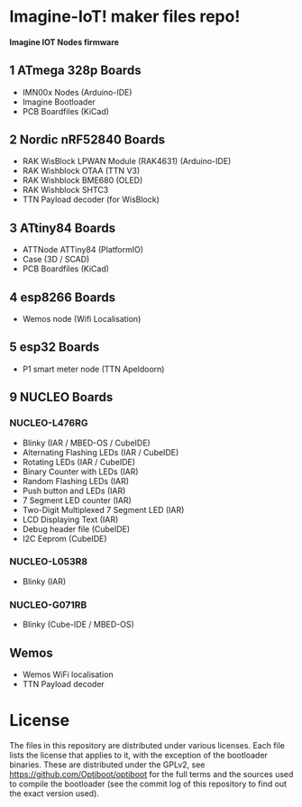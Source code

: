 Imagine-IoT! maker files repo!
=======================================

#### Imagine IOT Nodes firmware

## 1 ATmega 328p Boards
* IMN00x Nodes (Arduino-IDE)
* Imagine Bootloader
* PCB Boardfiles (KiCad)

## 2 Nordic nRF52840 Boards
* RAK WisBlock LPWAN Module (RAK4631) (Arduino-IDE)
* RAK Wishblock OTAA (TTN V3)
* RAK Wishblock BME680 (OLED)
* RAK Wishblock SHTC3
* TTN Payload decoder (for WisBlock)

## 3 ATtiny84 Boards
* ATTNode ATTiny84 (PlatformIO)
* Case (3D / SCAD)
* PCB Boardfiles (KiCad)

## 4 esp8266 Boards
* Wemos node (Wifi Localisation)

## 5 esp32 Boards
* P1 smart meter node (TTN Apeldoorn)

## 9 NUCLEO Boards
### NUCLEO-L476RG
* Blinky (IAR / MBED-OS / CubeIDE)
* Alternating Flashing LEDs (IAR / CubeIDE)
* Rotating LEDs (IAR / CubeIDE)
* Binary Counter with LEDs (IAR)
* Random Flashing LEDs (IAR)
* Push button and LEDs (IAR)
* 7 Segment LED counter (IAR)
* Two-Digit Multiplexed 7 Segment LED (IAR)
* LCD Displaying Text (IAR)
* Debug header file (CubeIDE)
* I2C Eeprom (CubeIDE)

### NUCLEO-L053R8
* Blinky (IAR)

### NUCLEO-G071RB
* Blinky (Cube-IDE / MBED-OS)

## Wemos
* Wemos WiFi localisation
* TTN Payload decoder
 
License
=======
The files in this repository are distributed under various licenses.
Each file lists the license that applies to it, with the exception of
the bootloader binaries. These are distributed under the GPLv2, see
https://github.com/Optiboot/optiboot for the full terms and the sources
used to compile the bootloader (see the commit log of this repository to
find out the exact version used).